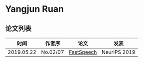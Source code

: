 # Yangjun Ruan

## 论文列表

| 时间 | 作者序 | 论文 | 发表 |
|:-:|:-:|---|---|
| 2019.05.22 | No.02/07 | [FastSpeech](../Models/TTS2_Acoustic/2019.05.22_FastSpeech.md) | NeurIPS 2019 |